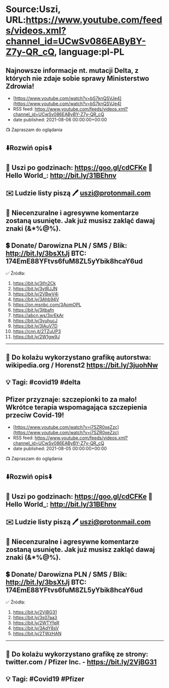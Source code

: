 # Source:Uszi, URL:https://www.youtube.com/feeds/videos.xml?channel_id=UCwSv086EAByBY-Z7y-QR_cQ, language:pl-PL

## Najnowsze informacje nt. mutacji Delta, z których nie zdaje sobie sprawy Ministerstwo Zdrowia!
 - [https://www.youtube.com/watch?v=bS7knQSVJe4](https://www.youtube.com/watch?v=bS7knQSVJe4)
 - RSS feed: https://www.youtube.com/feeds/videos.xml?channel_id=UCwSv086EAByBY-Z7y-QR_cQ
 - date published: 2021-08-06 00:00:00+00:00

📺 Zapraszam do oglądania

⬇️Rozwiń opis⬇️
------------------------------------------------------------
👀 Uszi po godzinach: https://goo.gl/cdCFKe
👀 Hello World_: http://bit.ly/31BEhnv
------------------------------------------------------------
✉️ Ludzie listy piszą 
🖊️ uszi@protonmail.com
------------------------------------------------------------
👺 Niecenzuralne i agresywne komentarze zostaną usunięte.  Jak już musisz zakląć dawaj znaki (&*%@%).
------------------------------------------------------------
💲 Donate/ Darowizna
PLN / SMS / Blik: http://bit.ly/3bsXtJj
BTC: 174EmE88YFtvs6fuM8ZL5yYbik8hcaY6ud
-------------------------------------------------------------
✅ Źródła:
1. https://bit.ly/3ifn2Ck
2. https://bit.ly/3ytRJJN
3. https://bit.ly/2VBwV4i
4. https://bit.ly/3Ahb94V
5. https://on.msnbc.com/3AomOPL
6. https://bit.ly/3jtbafn
7. https://abcn.ws/3xrEkAr
8. https://bit.ly/3yuhucJ
9. https://bit.ly/3lAuV7D
10. https://cnn.it/2TZuUP3
11. https://bit.ly/2W1gw9J
---------------------------------------------------------------
🎴 Do kolażu wykorzystano grafikę autorstwa: 
wikipedia.org / Horenst2
https://bit.ly/3juohNw
---------------------------------------------------------------
💡 Tagi: #covid19 #delta
--------------------------------------------------------------

## Pfizer przyznaje: szczepionki to za mało! Wkrótce terapia wspomagająca szczepienia przeciw Covid-19!
 - [https://www.youtube.com/watch?v=j7SZR0xeZzc](https://www.youtube.com/watch?v=j7SZR0xeZzc)
 - RSS feed: https://www.youtube.com/feeds/videos.xml?channel_id=UCwSv086EAByBY-Z7y-QR_cQ
 - date published: 2021-08-05 00:00:00+00:00

📺 Zapraszam do oglądania

⬇️Rozwiń opis⬇️
------------------------------------------------------------
👀 Uszi po godzinach: https://goo.gl/cdCFKe
👀 Hello World_: http://bit.ly/31BEhnv
------------------------------------------------------------
✉️ Ludzie listy piszą 
🖊️ uszi@protonmail.com
------------------------------------------------------------
👺 Niecenzuralne i agresywne komentarze zostaną usunięte.  Jak już musisz zakląć dawaj znaki (&*%@%).
------------------------------------------------------------
💲 Donate/ Darowizna
PLN / SMS / Blik: http://bit.ly/3bsXtJj
BTC: 174EmE88YFtvs6fuM8ZL5yYbik8hcaY6ud
-------------------------------------------------------------
✅ Źródła:
1. https://bit.ly/2VjBG31
2. https://bit.ly/3s07aa3
3. https://bit.ly/2WTYfeR
4. https://bit.ly/3AdY8sV
5. https://bit.ly/2TWzHAN
---------------------------------------------------------------
🎴 Do kolażu wykorzystano grafikę ze strony:
twitter.com / Pfizer Inc. - https://bit.ly/2VjBG31
---------------------------------------------------------------
💡 Tagi: #Covid19 #Pfizer
--------------------------------------------------------------

